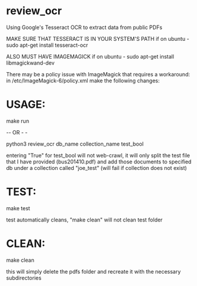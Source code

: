 # review_ocr
Using Google's Tesseract OCR to extract data from public PDFs

MAKE SURE THAT TESSERACT IS IN YOUR SYSTEM'S PATH
	if on ubuntu - sudo apt-get install tesseract-ocr

ALSO MUST HAVE IMAGEMAGICK
	if on ubuntu - sudo apt-get install libmagickwand-dev

There may be a policy issue with ImageMagick that requires a workaround:
in /etc/ImageMagick-6/policy.xml make the following changes:
<policy domain="coder" rights="read" pattern="PDF" />

# USAGE:
make run

-- OR - -

python3 review_ocr db_name collection_name test_bool

entering "True" for test_bool will not web-crawl, it will only split the test file that I have provided (bus201410.pdf)
and add those documents to specified db under a collection called "joe_test" (will fail if collection does not exist)

# TEST:
make test

test automatically cleans, "make clean" will not clean test folder

# CLEAN:
make clean

this will simply delete the pdfs folder and recreate it with the necessary subdirectories
